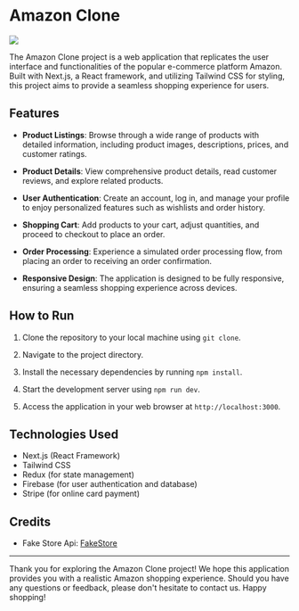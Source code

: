 # Amazon Clone

<img src='https://res.cloudinary.com/pancholiraj/image/upload/v1690629284/github%20read%20me/amazon_mu49pa.jpg' />

The Amazon Clone project is a web application that replicates the user interface and functionalities of the popular e-commerce platform Amazon. Built with Next.js, a React framework, and utilizing Tailwind CSS for styling, this project aims to provide a seamless shopping experience for users.

## Features

- **Product Listings**: Browse through a wide range of products with detailed information, including product images, descriptions, prices, and customer ratings.

- **Product Details**: View comprehensive product details, read customer reviews, and explore related products.

- **User Authentication**: Create an account, log in, and manage your profile to enjoy personalized features such as wishlists and order history.

- **Shopping Cart**: Add products to your cart, adjust quantities, and proceed to checkout to place an order.

- **Order Processing**: Experience a simulated order processing flow, from placing an order to receiving an order confirmation.

- **Responsive Design**: The application is designed to be fully responsive, ensuring a seamless shopping experience across devices.

## How to Run

1. Clone the repository to your local machine using `git clone`.

2. Navigate to the project directory.

3. Install the necessary dependencies by running `npm install`.

4. Start the development server using `npm run dev`.

5. Access the application in your web browser at `http://localhost:3000`.

## Technologies Used

- Next.js (React Framework)
- Tailwind CSS
- Redux (for state management)
- Firebase (for user authentication and database)
- Stripe (for online card payment)

## Credits

- Fake Store Api: [FakeStore](https://fakestoreapi.com/)


---

Thank you for exploring the Amazon Clone project! We hope this application provides you with a realistic Amazon shopping experience. Should you have any questions or feedback, please don't hesitate to contact us. Happy shopping!
